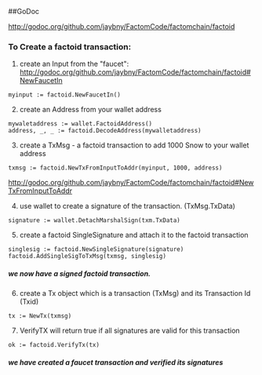 ##GoDoc

http://godoc.org/github.com/jaybny/FactomCode/factomchain/factoid

### To Create a factoid transaction:

1) create an Input from the "faucet": 
http://godoc.org/github.com/jaybny/FactomCode/factomchain/factoid#NewFaucetIn
```
myinput := factoid.NewFaucetIn()
```
2) create an Address from your wallet address
```
mywaletaddress := wallet.FactoidAddress()
address, _, _ := factoid.DecodeAddress(mywalletaddress)
```
3) create a TxMsg - a factoid transaction to add 1000 Snow to your wallet address 
```
txmsg := factoid.NewTxFromInputToAddr(myinput, 1000, address)
```
http://godoc.org/github.com/jaybny/FactomCode/factomchain/factoid#NewTxFromInputToAddr

4) use wallet to create a signature of the transaction. (TxMsg.TxData)
```
signature := wallet.DetachMarshalSign(txm.TxData)
```
5) create a factoid SingleSignature and attach it to the factoid transaction 
```
singlesig := factoid.NewSingleSignature(signature)
factoid.AddSingleSigToTxMsg(txmsg, singlesig)
```
##### we now have a signed factoid transaction.

6) create a Tx object which is a transaction (TxMsg) and its Transaction Id (Txid)

```
tx := NewTx(txmsg)
```

7) VerifyTX will return true if all signatures are valid for this transaction 

```
ok := factoid.VerifyTx(tx)
```
##### we have created a faucet transaction and verified its signatures 
